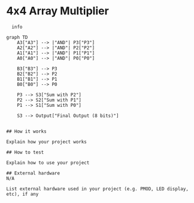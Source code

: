 <!---

This file is used to generate your project datasheet. Please fill in the information below and delete any unused
sections.

You can also include images in this folder and reference them in the markdown. Each image must be less than
512 kb in size, and the combined size of all images must be less than 1 MB.
-->


# 4x4 Array Multiplier

```mermaid
  info
```



```mermaid
graph TD
    A3["A3"] --> |"AND"| P3["P3"]
    A2["A2"] --> |"AND"| P2["P2"]
    A1["A1"] --> |"AND"| P1["P1"]
    A0["A0"] --> |"AND"| P0["P0"]
    
    B3["B3"] --> P3
    B2["B2"] --> P2
    B1["B1"] --> P1
    B0["B0"] --> P0
    
    P3 --> S3["Sum with P2"]
    P2 --> S2["Sum with P1"]
    P1 --> S1["Sum with P0"]
    
    S3 --> Output["Final Output (8 bits)"]


## How it works

Explain how your project works

## How to test

Explain how to use your project

## External hardware
N/A

List external hardware used in your project (e.g. PMOD, LED display, etc), if any
